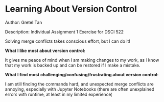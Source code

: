 # Learning About Version Control

Author: Gretel Tan

Description: Individual Assignment 1 Exercise for DSCI 522

Solving merge conflicts takes conscious effort, but I can do it!

**What I like most about version control:**

It gives me peace of mind when I am making changes to my work, as I know that my work is backed up and can be restored if I make a mistake.


**What I find most challenging/confusing/frustrating about version control:**

I am still finding the commands hard, and unexpected merge conflicts are annoying, especially with Jupyter Notebooks (there are often unexplained errors with runtime, at least in my limited experience)
